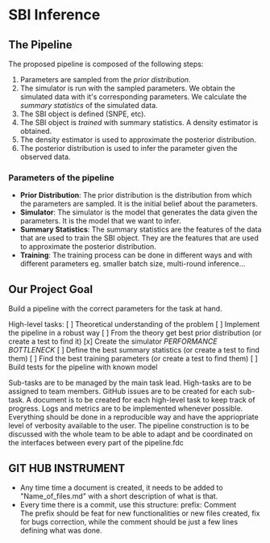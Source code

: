 # SBI Inference

## The Pipeline

The proposed pipeline is composed of the following steps:
1. Parameters are sampled from the *prior distribution*.
2. The simulator is run with the sampled parameters. We obtain the simulated data with it's corresponding parameters. We calculate the *summary statistics* of the simulated data.
3. The SBI object is defined (SNPE, etc).
4. The SBI object is *trained* with summary statistics. A density estimator is obtained.
5. The density estimator is used to approximate the posterior distribution.
6. The posterior distribution is used to infer the parameter given the observed data.


### Parameters of the pipeline

- **Prior Distribution**: The prior distribution is the distribution from which the parameters are sampled. It is the initial belief about the parameters.
- **Simulator**: The simulator is the model that generates the data given the parameters. It is the model that we want to infer.
- **Summary Statistics**: The summary statistics are the features of the data that are used to train the SBI object. They are the features that are used to approximate the posterior distribution.
- **Training**: The training process can be done in different ways and with different parameters eg. smaller batch size, multi-round inference...

## Our Project Goal

Build a pipeline with the correct parameters for the task at hand.

High-level tasks:
[ ] Theoretical understanding of the problem
[ ] Implement the pipeline in a robust way
[ ] From the theory get best prior distribution (or create a test to find it)
[x] Create the simulator *PERFORMANCE BOTTLENECK*
[ ] Define the best summary statistics (or create a test to find them)
[ ] Find the best training parameters (or create a test to find them)
[ ] Build tests for the pipeline with known model

Sub-tasks are to be managed by the main task lead.
High-tasks are to be assigned to team members.
GitHub issues are to be created for each sub-task.
A document is to be created for each high-level task to keep track of progress.
Logs and metrics are to be implemented whenever possible.
Everything should be done in a reproducible way and have the appriopriate level of verbosity available to the user.
The pipeline construction is to be discussed with the whole team to be able to adapt and be coordinated on the interfaces between every part of the pipeline.fdc

## GIT HUB INSTRUMENT 

- Any time time a document is created, it needs to be added to "Name_of_files.md" with a short description of what is that.
- Every time there is a commit, use this structure:
prefix: Comment    
The prefix should be feat for new functionalities or new files created, fix for bugs correction, while the comment should be just a few lines defining what was done.



